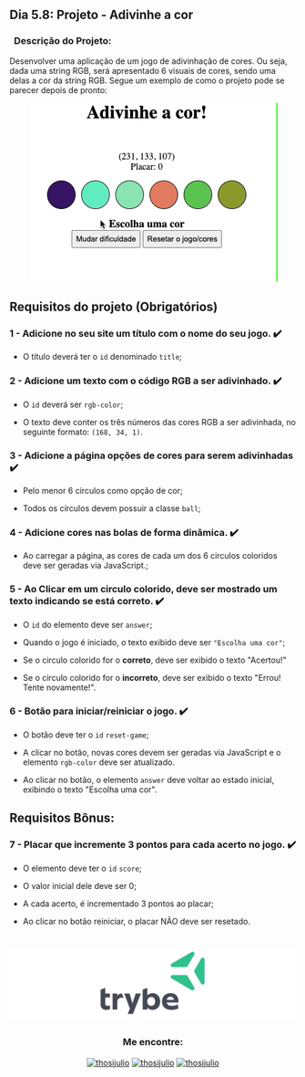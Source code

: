 ## Dia 5.8: Projeto - Adivinhe a cor

### &nbsp; Descrição do Projeto:
Desenvolver uma aplicação de um jogo de adivinhação de cores.
Ou seja, dada uma string RGB, será apresentado 6 visuais de cores, sendo uma delas a cor da string RGB.
Segue um exemplo de como o projeto pode se parecer depois de pronto:
<p align="center">
  <img src="./guess-the-color.gif">
</p>

## Requisitos do projeto (Obrigatórios)

### 1 - Adicione no seu site um título com o nome do seu jogo. :heavy_check_mark:

- O título deverá ter o `id` denominado `title`;

### 2 - Adicione um texto com o código RGB a ser adivinhado. :heavy_check_mark:

- O `id` deverá ser `rgb-color`;

- O texto deve conter os três números das cores RGB a ser adivinhada, no seguinte formato: `(168, 34, 1)`.

### 3 - Adicione a página opções de cores para serem adivinhadas :heavy_check_mark:

- Pelo menor 6 círculos como opção de cor;

- Todos os círculos devem possuir a classe `ball`;

### 4 - Adicione cores nas bolas de forma dinâmica. :heavy_check_mark:

- Ao carregar a página, as cores de cada um dos 6 circulos coloridos deve ser geradas via JavaScript.;

### 5 - Ao Clicar em um circulo colorido, deve ser mostrado um texto indicando se está correto. :heavy_check_mark:

- O `id` do elemento deve ser `answer`;

- Quando o jogo é iniciado, o texto exibido deve ser `"Escolha uma cor"`;

- Se o circulo colorido for o **correto**, deve ser exibido o texto "Acertou!"

- Se o circulo colorido for o **incorreto**, deve ser exibido o texto "Errou! Tente novamente!".

### 6 - Botão para iniciar/reiniciar o jogo. :heavy_check_mark:

- O botão deve ter o `id` `reset-game`;

- A clicar no botão, novas cores devem ser geradas via JavaScript e o elemento `rgb-color` deve ser atualizado.

- Ao clicar no botão, o elemento `answer` deve voltar ao estado inicial, exibindo o texto "Escolha uma cor".

## Requisitos Bônus:

### 7 - Placar que incremente 3 pontos para cada acerto no jogo. :heavy_check_mark:

- O elemento deve ter o `id` `score`;

- O valor inicial dele deve ser 0;

- A cada acerto, é incrementado 3 pontos ao placar;

- Ao clicar no botão reiniciar, o placar NÃO deve ser resetado.


 <h1 align="center">
    <img alt="Trybe" src="https://github.com/thosijulio/trybe-projects/blob/main/trybe-logo.png"/>
</h1>
<h3 align=center>Me encontre:</h3>
<p align=center>
<a href="https://www.linkedin.com/in/thosijulio/" target="blank"><img align="center" src="https://cdn.jsdelivr.net/npm/simple-icons@3.0.1/icons/linkedin.svg" alt="thosijulio" height="20" width="20" /></a>
<a href="https://www.github.com/thosijulio/" target="blank"><img align="center" src="https://cdn.jsdelivr.net/npm/simple-icons@3.0.1/icons/github.svg" alt="thosijulio" height="20" width="20" /></a>
<a href="https://www.instagram.com/thosijulio" target="blank"><img align="center" src="https://cdn.jsdelivr.net/npm/simple-icons@3.0.1/icons/instagram.svg" alt="thosijulio" height="20" width="20" /></a>
</p>
